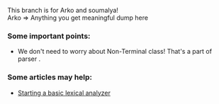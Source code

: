 This branch is for Arko and soumalya!<br>
Arko => Anything you get meaningful dump here

### Some important points:
* We don't need to worry about Non-Terminal class! That's a part of parser .


### Some articles may help:
* [Starting a basic lexical analyzer](https://stackoverflow.com/questions/17848207/making-a-lexical-analyzer)

